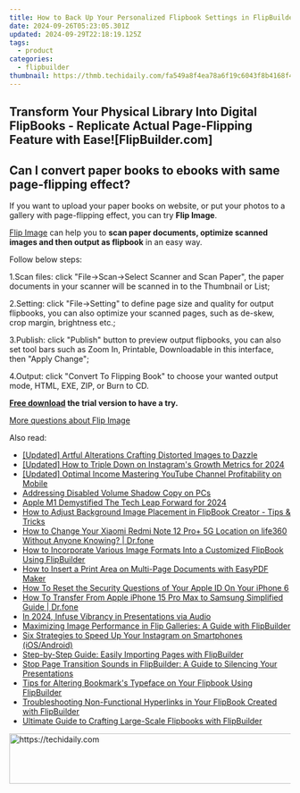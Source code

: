 ```yaml
---
title: How to Back Up Your Personalized Flipbook Settings in FlipBuilder for Ongoing Use
date: 2024-09-26T05:23:05.301Z
updated: 2024-09-29T22:18:19.125Z
tags:
  - product
categories:
  - flipbuilder
thumbnail: https://thmb.techidaily.com/fa549a8f4ea78a6f19c6043f8b4168f45b8a02a01f09c9a4cfb746e3a5491976.jpg
---
```


## Transform Your Physical Library Into Digital FlipBooks - Replicate Actual Page-Flipping Feature with Ease![FlipBuilder.com]

## Can I convert paper books to ebooks with same page-flipping effect?

If you want to upload your paper books on website, or put your photos to a gallery with page-flipping effect, you can try **Flip Image**. 

[Flip Image](https://tools.techidaily.com/flipbuilder/products/) can help you to **scan paper documents, optimize scanned images and then output as flipbook** in an easy way.

Follow below steps:

1.Scan files: click "File->Scan->Select Scanner and Scan Paper", the paper documents in your scanner will be scanned in to the Thumbnail or List;

2.Setting: click "File->Setting" to define page size and quality for output flipbooks, you can also optimize your scanned pages, such as de-skew, crop margin, brightness etc.;

3.Publish: click "Publish" button to preview output flipbooks, you can also set tool bars such as Zoom In, Printable, Downloadable in this interface, then "Apply Change";

4.Output: click "Convert To Flipping Book" to choose your wanted output mode, HTML, EXE, ZIP, or Burn to CD.

**[Free download](https://tools.techidaily.com/flipbuilder/products/) the trial version to have a try.** 

[More questions about Flip Image](https://tools.techidaily.com/flipbuilder/products/)

<ins class="adsbygoogle"
     style="display:block"
     data-ad-format="autorelaxed"
     data-ad-client="ca-pub-7571918770474297"
     data-ad-slot="1223367746"></ins>

<ins class="adsbygoogle"
     style="display:block"
     data-ad-client="ca-pub-7571918770474297"
     data-ad-slot="8358498916"
     data-ad-format="auto"
     data-full-width-responsive="true"></ins>

<span class="atpl-alsoreadstyle">Also read:</span>
<div><ul>
<li><a href="https://extra-resources.techidaily.com/updated-artful-alterations-crafting-distorted-images-to-dazzle/"><u>[Updated] Artful Alterations Crafting Distorted Images to Dazzle</u></a></li>
<li><a href="https://instagram-video-files.techidaily.com/updated-how-to-triple-down-on-instagrams-growth-metrics-for-2024/"><u>[Updated] How to Triple Down on Instagram's Growth Metrics for 2024</u></a></li>
<li><a href="https://youtube-web.techidaily.com/ed-optimal-income-mastering-youtube-channel-profitability-on-mobile/"><u>[Updated] Optimal Income Mastering YouTube Channel Profitability on Mobile</u></a></li>
<li><a href="https://win11-tips.techidaily.com/addressing-disabled-volume-shadow-copy-on-pcs/"><u>Addressing Disabled Volume Shadow Copy on PCs</u></a></li>
<li><a href="https://vp-tips.techidaily.com/apple-m1-demystified-the-tech-leap-forward-for-2024/"><u>Apple M1 Demystified The Tech Leap Forward for 2024</u></a></li>
<li><a href="https://win-popular.techidaily.com/how-to-adjust-background-image-placement-in-flipbook-creator-tips-and-tricks/"><u>How to Adjust Background Image Placement in FlipBook Creator - Tips & Tricks</u></a></li>
<li><a href="https://location-social.techidaily.com/how-to-change-your-xiaomi-redmi-note-12-proplus-5g-location-on-life360-without-anyone-knowing-drfone-by-drfone-virtual-android/"><u>How to Change Your Xiaomi Redmi Note 12 Pro+ 5G Location on life360 Without Anyone Knowing? | Dr.fone</u></a></li>
<li><a href="https://win-popular.techidaily.com/how-to-incorporate-various-image-formats-into-a-customized-flipbook-using-flipbuilder/"><u>How to Incorporate Various Image Formats Into a Customized FlipBook Using FlipBuilder</u></a></li>
<li><a href="https://win-popular.techidaily.com/how-to-insert-a-print-area-on-multi-page-documents-with-easypdf-maker/"><u>How to Insert a Print Area on Multi-Page Documents with EasyPDF Maker</u></a></li>
<li><a href="https://apple-account.techidaily.com/how-to-reset-the-security-questions-of-your-apple-id-on-your-iphone-6-by-drfone-ios/"><u>How To Reset the Security Questions of Your Apple ID On Your iPhone 6</u></a></li>
<li><a href="https://iphone-transfer.techidaily.com/how-to-transfer-from-apple-iphone-15-pro-max-to-samsung-simplified-guide-drfone-by-drfone-transfer-from-ios/"><u>How To Transfer From Apple iPhone 15 Pro Max to Samsung Simplified Guide | Dr.fone</u></a></li>
<li><a href="https://some-knowledge.techidaily.com/in-2024-infuse-vibrancy-in-presentations-via-audio/"><u>In 2024, Infuse Vibrancy in Presentations via Audio</u></a></li>
<li><a href="https://win-popular.techidaily.com/maximizing-image-performance-in-flip-galleries-a-guide-with-flipbuilder/"><u>Maximizing Image Performance in Flip Galleries: A Guide with FlipBuilder</u></a></li>
<li><a href="https://fox-that.techidaily.com/six-strategies-to-speed-up-your-instagram-on-smartphones-iosandroid/"><u>Six Strategies to Speed Up Your Instagram on Smartphones (iOS/Android)</u></a></li>
<li><a href="https://win-popular.techidaily.com/step-by-step-guide-easily-importing-pages-with-flipbuilder/"><u>Step-by-Step Guide: Easily Importing Pages with FlipBuilder</u></a></li>
<li><a href="https://win-popular.techidaily.com/stop-page-transition-sounds-in-flipbuilder-a-guide-to-silencing-your-presentations/"><u>Stop Page Transition Sounds in FlipBuilder: A Guide to Silencing Your Presentations</u></a></li>
<li><a href="https://win-popular.techidaily.com/tips-for-altering-bookmarks-typeface-on-your-flipbook-using-flipbuilder/"><u>Tips for Altering Bookmark's Typeface on Your Flipbook Using FlipBuilder</u></a></li>
<li><a href="https://win-popular.techidaily.com/troubleshooting-non-functional-hyperlinks-in-your-flipbook-created-with-flipbuilder/"><u>Troubleshooting Non-Functional Hyperlinks in Your FlipBook Created with FlipBuilder</u></a></li>
<li><a href="https://win-popular.techidaily.com/ultimate-guide-to-crafting-large-scale-flipbooks-with-flipbuilder/"><u>Ultimate Guide to Crafting Large-Scale Flipbooks with FlipBuilder</u></a></li>
</ul></div>

<!-- affiliate ads begin -->
<a href="https://aligracehair.sjv.io/c/5597632/1896546/19272" target="_top" id="1896546">
  <img src="//a.impactradius-go.com/display-ad/19272-1896546" border="0" alt="https://techidaily.com" width="728" height="90"/>
</a>
<img height="0" width="0" src="https://aligracehair.sjv.io/i/5597632/1896546/19272" style="position:absolute;visibility:hidden;" border="0" />
<!-- affiliate ads end -->

